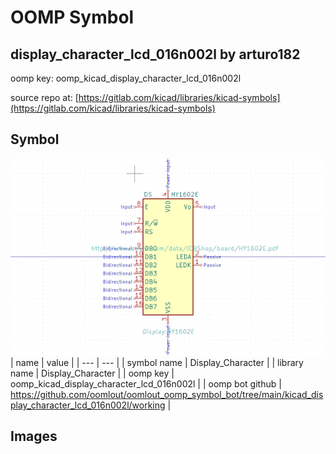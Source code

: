 # OOMP Symbol  
## display_character_lcd_016n002l  by arturo182  
  
oomp key: oomp_kicad_display_character_lcd_016n002l  
  
source repo at: [https://gitlab.com/kicad/libraries/kicad-symbols](https://gitlab.com/kicad/libraries/kicad-symbols)  
## Symbol  
  
[![working.png](working_600.png)](working.png)  
| name | value | 
| --- | --- | 
| symbol name | Display_Character | 
| library name | Display_Character | 
| oomp key | oomp_kicad_display_character_lcd_016n002l | 
| oomp bot github | https://github.com/oomlout/oomlout_oomp_symbol_bot/tree/main/kicad_display_character_lcd_016n002l/working | 
## Images  
